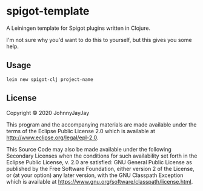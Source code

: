 # spigot-template

A Leiningen template for Spigot plugins written in Clojure.

I'm not sure why you'd want to do this to yourself, but this gives you some help.

## Usage

`lein new spigot-clj project-name`

## License

Copyright © 2020 JohnnyJayJay

This program and the accompanying materials are made available under the
terms of the Eclipse Public License 2.0 which is available at
http://www.eclipse.org/legal/epl-2.0.

This Source Code may also be made available under the following Secondary
Licenses when the conditions for such availability set forth in the Eclipse
Public License, v. 2.0 are satisfied: GNU General Public License as published by
the Free Software Foundation, either version 2 of the License, or (at your
option) any later version, with the GNU Classpath Exception which is available
at https://www.gnu.org/software/classpath/license.html.
